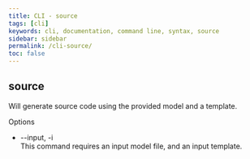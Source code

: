 ```yaml
---
title: CLI - source
tags: [cli]
keywords: cli, documentation, command line, syntax, source
sidebar: sidebar
permalink: /cli-source/
toc: false
---
```



## source

Will generate source code using the provided model and a template.

Options

* --input, -i<br>
This command requires an input model file, and an input template.


